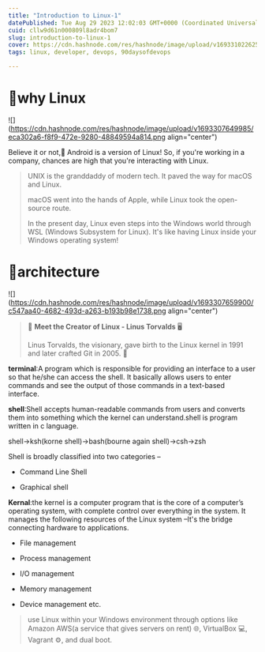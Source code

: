 ```yaml
---
title: "Introduction to Linux-1"
datePublished: Tue Aug 29 2023 12:02:03 GMT+0000 (Coordinated Universal Time)
cuid: cllw9d61n000809l8adr4bom7
slug: introduction-to-linux-1
cover: https://cdn.hashnode.com/res/hashnode/image/upload/v1693310226250/5e2f826c-50db-437e-9e6c-79d4b9896c79.jpeg
tags: linux, developer, devops, 90daysofdevops

---
```


# 🔹why Linux

![](https://cdn.hashnode.com/res/hashnode/image/upload/v1693307649985/eca302a6-f8f9-472e-9280-48849594a814.png align="center")

Believe it or not,🤖 Android is a version of Linux! So, if you're working in a company, chances are high that you're interacting with Linux.

> UNIX is the granddaddy of modern tech. It paved the way for macOS and Linux.
> 
> macOS went into the hands of Apple, while Linux took the open-source route.
> 
> In the present day, Linux even steps into the Windows world through WSL (Windows Subsystem for Linux). It's like having Linux inside your Windows operating system!

# 🔹architecture

![](https://cdn.hashnode.com/res/hashnode/image/upload/v1693307659900/c547aa40-4682-493d-a263-b193b98e1738.png align="center")

> 🐧 **Meet the Creator of Linux - Linus Torvalds** 🖥️
> 
> Linus Torvalds, the visionary, gave birth to the Linux kernel in 1991 and later crafted Git in 2005. 🚀

**terminal**:A program which is responsible for providing an interface to a user so that he/she can access the shell. It basically allows users to enter commands and see the output of those commands in a text-based interface.

**shell**:Shell accepts human-readable commands from users and converts them into something which the kernel can understand.shell is program written in c language.

shell-&gt;ksh(korne shell)-&gt;bash(bourne again shell)-&gt;csh-&gt;zsh

Shell is broadly classified into two categories –

* Command Line Shell
    
* Graphical shell
    

**Kernal**:the kernel is a computer program that is the core of a computer’s operating system, with complete control over everything in the system. It manages the following resources of the Linux system –It's the bridge connecting hardware to applications.

* File management
    
* Process management
    
* I/O management
    
* Memory management
    
* Device management etc.
    

> use Linux within your Windows environment through options like Amazon AWS(a service that gives servers on rent) 🌐, VirtualBox 💻, Vagrant ⚙️, and dual boot.
